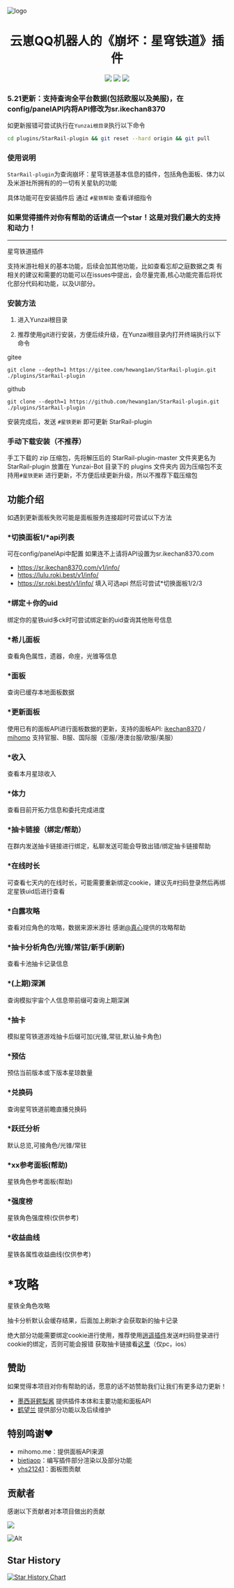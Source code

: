 ![logo](https://user-images.githubusercontent.com/21212372/235622221-7c5a5721-784b-4a31-9b24-60c88663548f.png)

<div align=center> <h1>云崽QQ机器人的《崩坏：星穹铁道》插件</h1> </div>
<div align=center>
 <img src ="https://img.shields.io/github/issues/hewang1an/StarRail-plugin?logo=github"/>
<img src ="https://img.shields.io/github/license/hewang1an/StarRail-plugin"/>
<!-- <img src ="https://img.shields.io/github/v/tag/hewang1an/StarRail-plugin?label=latest%20version&logo=github"/> -->
<img src ="https://img.shields.io/github/languages/top/hewang1an/StarRail-plugin?logo=github"/>
</div>

### 5.21更新：支持查询全平台数据(包括欧服以及美服)，在config/panelAPI内将API修改为sr.ikechan8370

如更新报错可尝试执行在`Yunzai根目录`执行以下命令
```sh
cd plugins/StarRail-plugin && git reset --hard origin && git pull
```

### 使用说明

`StarRail-plugin`为查询崩坏：星穹铁道基本信息的插件，包括角色面板、体力以及米游社所拥有的的一切有关星轨的功能

具体功能可在安装插件后 通过 `#星铁帮助` 查看详细指令

### 如果觉得插件对你有帮助的话请点一个star！这是对我们最大的支持和动力！
---
星穹铁道插件

支持米游社相关的基本功能，后续会加其他功能，比如查看忘却之庭数据之类
有相关的建议和需要的功能可以在issues中提出，会尽量完善,核心功能完善后将优化部分代码和功能，以及UI部分。

### 安装方法

1. 进入Yunzai根目录

2. 推荐使用git进行安装，方便后续升级，在Yunzai根目录内打开终端执行以下命令

gitee
```shell
git clone --depth=1 https://gitee.com/hewang1an/StarRail-plugin.git ./plugins/StarRail-plugin
```
github
```shell
git clone --depth=1 https://github.com/hewang1an/StarRail-plugin.git ./plugins/StarRail-plugin
```

安装完成后，发送 `#星铁更新` 即可更新 StarRail-plugin

### 手动下载安装（不推荐）

手工下载的 zip 压缩包，先将解压后的 StarRail-plugin-master 文件夹更名为 StarRail-plugin 放置在 Yunzai-Bot 目录下的 plugins 文件夹内
因为压缩包不支持用`#星铁更新` 进行更新，不方便后续更新升级，所以不推荐下载压缩包

## 功能介绍
如遇到更新面板失败可能是面板服务连接超时可尝试以下方法

### *切换面板1/*api列表
可在config/panelApi中配置
如果连不上请将API设置为sr.ikechan8370.com
  - https://sr.ikechan8370.com/v1/info/
  - https://lulu.roki.best/v1/info/
  - https://sr.roki.best/v1/info/
填入可选api
然后可尝试*切换面板1/2/3

### *绑定＋你的uid
绑定你的星铁uid多ck时可尝试绑定新的uid查询其他账号信息

### *希儿面板
查看角色属性，遗器，命座，光锥等信息

### *面板
查询已缓存本地面板数据

### *更新面板
使用已有的面板API进行面板数据的更新，支持的面板API: [ikechan8370](https://sr.ikechan8370.com/) / [mihomo](https://api.mihomo.me/)
支持官服、B服、国际服（亚服/港澳台服/欧服/美服）

### *收入
查看本月星琼收入

### *体力
查看目前开拓力信息和委托完成进度

### *抽卡链接（绑定/帮助）
在群内发送抽卡链接进行绑定，私聊发送可能会导致出错/绑定抽卡链接帮助

### *在线时长
可查看七天内的在线时长，可能需要重新绑定cookie，建议先#扫码登录然后再绑定星铁uid后进行查看

### *白露攻略
查看对应角色的攻略，数据来源米游社 感谢[@真心](https://github.com/RealHeart)提供的攻略帮助

### *抽卡分析角色/光锥/常驻/新手(刷新)
查看卡池抽卡记录信息

### *(上期)深渊
查询模拟宇宙个人信息带前缀可查询上期深渊

### *抽卡
模拟星穹铁道游戏抽卡后缀可加(光锥,常驻,默认抽卡角色)

### *预估
预估当前版本或下版本星琼数量

### *兑换码
查询星穹铁道前瞻直播兑换码

### *跃迁分析
默认总览,可接角色/光锥/常驻

### *xx参考面板(帮助)
星铁角色参考面板(帮助)

### *强度榜
星铁角色强度榜(仅供参考)

### *收益曲线
星铁各属性收益曲线(仅供参考)

# *攻略
星铁全角色攻略

抽卡分析默认会缓存结果，后面加上刷新才会获取新的抽卡记录

绝大部分功能需要绑定cookie进行使用，推荐使用[逍遥插件](https://gitee.com/Ctrlcvs/xiaoyao-cvs-plugin)发送#扫码登录进行cookie的绑定，否则可能会报错
获取抽卡链接看[这里](https://starrailstation.com/cn/warp#import)（仅pc，ios）


## 赞助

如果觉得本项目对你有帮助的话，愿意的话不妨赞助我们让我们有更多动力更新！
- [墨西哥鳄梨酱](https://afdian.net/a/ikechan8370) 提供插件本体和主要功能和面板API
- [鹤望兰](https://afdian.net/a/hewang1an) 提供部分功能以及后续维护

## 特别鸣谢♥
- mihomo.me：提供面板API来源
- [bietiaop](https://github.com/bietiaop)：编写插件部分渲染以及部分功能
- [yhs21241](https://github.com/yhs21241/StarRail-plugin-PanelPic)：面板图贡献

## 贡献者

感谢以下贡献者对本项目做出的贡献

<a href="https://github.com/hewang1an/StarRail-plugin/graphs/contributors">
  <img src="https://contrib.rocks/image?repo=hewang1an/StarRail-plugin" />
</a>

![Alt](https://repobeats.axiom.co/api/embed/1c5c4f4bafef4a5d2c743f72703abad36a01762d.svg "Repobeats analytics image")

## Star History

[![Star History Chart](https://api.star-history.com/svg?repos=hewang1an/StarRail-plugin&type=Date)](https://star-history.com/#hewang1an/StarRail-plugin&Date)

<!-- ALL-CONTRIBUTORS-LIST:START - Do not remove or modify this section -->
<!-- prettier-ignore-start -->
<!-- markdownlint-disable -->

<!-- markdownlint-restore -->
<!-- prettier-ignore-end -->

<!-- ALL-CONTRIBUTORS-LIST:END -->

